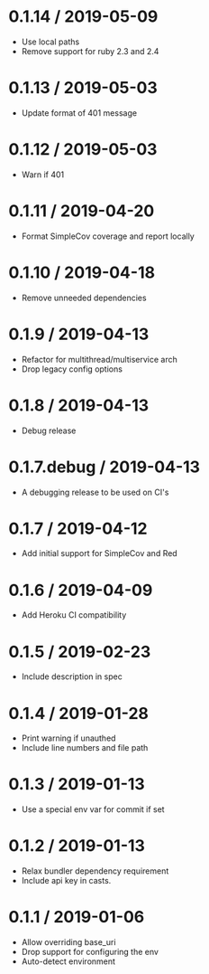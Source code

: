 
0.1.14 / 2019-05-09
==================

  * Use local paths
  * Remove support for ruby 2.3 and 2.4

0.1.13 / 2019-05-03
==================

  * Update format of 401 message

0.1.12 / 2019-05-03
==================

  * Warn if 401

0.1.11 / 2019-04-20
==================

  * Format SimpleCov coverage and report locally

0.1.10 / 2019-04-18
==================

  * Remove unneeded dependencies

0.1.9 / 2019-04-13
==================

  * Refactor for multithread/multiservice arch
  * Drop legacy config options

0.1.8 / 2019-04-13
==================

  * Debug release

0.1.7.debug / 2019-04-13
==================

  * A debugging release to be used on CI's

0.1.7 / 2019-04-12
==================

  * Add initial support for SimpleCov and Red

0.1.6 / 2019-04-09
==================

  * Add Heroku CI compatibility

0.1.5 / 2019-02-23
==================

  * Include description in spec

0.1.4 / 2019-01-28
==================

  * Print warning if unauthed
  * Include line numbers and file path

0.1.3 / 2019-01-13
==================

  * Use a special env var for commit if set

0.1.2 / 2019-01-13
==================

  * Relax bundler dependency requirement
  * Include api key in casts.

0.1.1 / 2019-01-06
==================

  * Allow overriding base_uri
  * Drop support for configuring the env
  * Auto-detect environment
